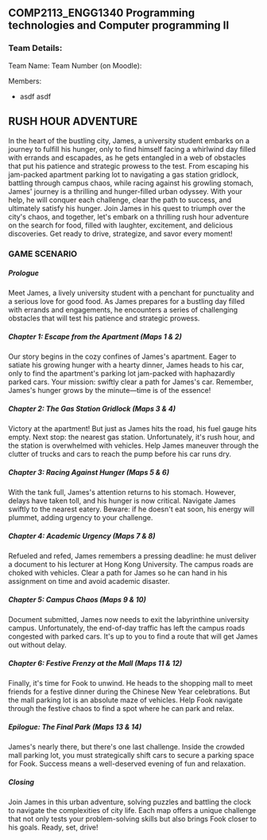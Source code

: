## COMP2113_ENGG1340 Programming technologies and Computer programming II

### Team Details: 
Team Name: 
Team Number (on Moodle): 

Members:
* asdf asdf 



## RUSH HOUR ADVENTURE

In the heart of the bustling city, James, a university student embarks on a journey to fulfill his hunger, only to find himself facing a whirlwind day filled with errands and escapades, as he gets entangled in a web of obstacles that put his patience and strategic prowess to the test. From escaping his jam-packed apartment parking lot to navigating a gas station gridlock, battling through campus chaos, while racing against his growling stomach, James' journey is a thrilling and hunger-filled urban odyssey. With your help, he will conquer each challenge, clear the path to success, and ultimately satisfy his hunger. Join James in his quest to triumph over the city's chaos, and together, let's embark on a thrilling rush hour adventure on the search for food, filled with laughter, excitement, and delicious discoveries. Get ready to drive, strategize, and savor every moment!

### GAME SCENARIO

##### Prologue
Meet James, a lively university student with a penchant for punctuality and a serious love for good food. As James prepares for a bustling day filled with errands and engagements, he encounters a series of challenging obstacles that will test his patience and strategic prowess.

##### Chapter 1: Escape from the Apartment (Maps 1 & 2)
Our story begins in the cozy confines of James's apartment. Eager to satiate his growing hunger with a hearty dinner, James heads to his car, only to find the apartment's parking lot jam-packed with haphazardly parked cars. Your mission: swiftly clear a path for James's car. Remember, James's hunger grows by the minute—time is of the essence!

##### Chapter 2: The Gas Station Gridlock (Maps 3 & 4)
Victory at the apartment! But just as James hits the road, his fuel gauge hits empty. Next stop: the nearest gas station. Unfortunately, it's rush hour, and the station is overwhelmed with vehicles. Help James maneuver through the clutter of trucks and cars to reach the pump before his car runs dry.

##### Chapter 3: Racing Against Hunger (Maps 5 & 6)
With the tank full, James's attention returns to his stomach. However, delays have taken toll, and his hunger is now critical. Navigate  James swiftly to the nearest eatery. Beware: if he doesn't eat soon, his energy will plummet, adding urgency to your challenge.

##### Chapter 4: Academic Urgency (Maps 7 & 8)
Refueled and refed, James remembers a pressing deadline: he must deliver a document to his lecturer at Hong Kong University. The campus roads are choked with vehicles. Clear a path for James so he can hand in his assignment on time and avoid academic disaster.

##### Chapter 5: Campus Chaos (Maps 9 & 10)
Document submitted, James now needs to exit the labyrinthine university campus. Unfortunately, the end-of-day traffic has left the campus roads congested with parked cars. It's up to you to find a route that will get James out without delay.

##### Chapter 6: Festive Frenzy at the Mall (Maps 11 & 12)
Finally, it's time for  Fook to unwind. He heads to the shopping mall to meet friends for a festive dinner during the Chinese New Year celebrations. But the mall parking lot is an absolute maze of vehicles. Help  Fook navigate through the festive chaos to find a spot where he can park and relax.

##### Epilogue: The Final Park (Maps 13 & 14)
James's nearly there, but there's one last challenge. Inside the crowded mall parking lot, you must strategically shift cars to secure a parking space for  Fook. Success means a well-deserved evening of fun and relaxation.

##### Closing
Join James in this urban adventure, solving puzzles and battling the clock to navigate the complexities of city life. Each map offers a unique challenge that not only tests your problem-solving skills but also brings Fook closer to his goals. Ready, set, drive!


